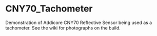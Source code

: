 # CNY70_Tachometer
Demonstration of Addicore CNY70 Reflective Sensor being used as a tachometer.  See the wiki for photographs on the build.
